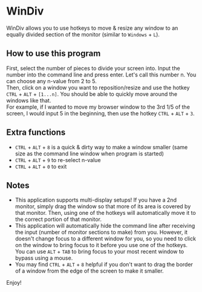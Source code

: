 # WinDiv
WinDiv allows you to use hotkeys to move & resize any window to an equally divided section of the monitor (similar to `Windows` + `L`). 

## How to use this program
First, select the number of pieces to divide your screen into. Input the number into the command line and press enter. Let's call this number n. You can choose any n-value from 2 to 5. <br/>
Then, click on a window you want to reposition/resize and use the hotkey `CTRL` + `ALT` + `[1...n]`. You should be able to quickly move around the windows like that.<br/>
For example, if I wanted to move my browser window to the 3rd 1/5 of the screen, I would input 5 in the beginning, then use the hotkey `CTRL` + `ALT` + `3`.

## Extra functions
- `CTRL` + `ALT` + `8` is a quick & dirty way to make a window smaller (same size as the command line window when program is started)
- `CTRL` + `ALT` + `9` to re-select n-value
- `CTRL` + `ALT` + `0` to exit

## Notes
- This application supports multi-display setups! If you have a 2nd monitor, simply drag the window so that more of its area is covered by that monitor. Then, using one of the hotkeys will automatically move it to the correct portion of that monitor.
- This application will automatically hide the command line after receiving the input (number of monitor sections to make) from you. However, it doesn't change focus to a different window for you, so you need to click on the window to bring focus to it before you use one of the hotkeys. You can use `ALT` + `TAB` to bring focus to your most recent window to bypass using a mouse.
- You may find `CTRL` + `ALT` + `8` helpful if you don't want to drag the border of a window from the edge of the screen to make it smaller.

Enjoy!
